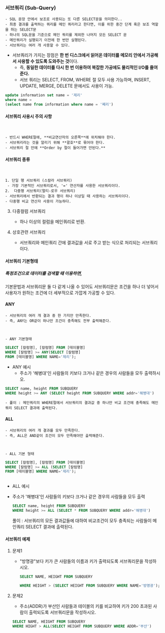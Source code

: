 ### 서브쿼리 (Sub-Query)



	- SQL 문장 안에서 보조로 사용되는 또 다른 SELECT문을 의미한다..
	- 최종 결과를 출력하는 쿼리를 메인 쿼리라고 한다면, 이를 위한 중간 단계 혹은 보조 역할을 하는 SELECT문
	- 하나의 SQL문을 기준으로 메인 쿼리를 제외한 나머지 모든 SELECT 문
	- 메인쿼리가 실행되기 이전에 한 번만 실행된다.
	- 서브쿼리는 여러 개 사용할 수 있다.
 - 서브쿼리가 가지는 장점은 **한 번 디스크에서 읽어온 데이터를 메모리 안에서 가공해서 사용할 수 있도록 도와주는 것**이다.
   	- 즉, **동일한 데이터를 다시 한 번 이용하여 복잡한 가공에도 물리적인 I/O를 줄여준다.**
	- 서브 쿼리는 SELECT, FROM, WHERE 절 모두 사용 가능하며, INSERT, UPDATE, MERGE, DELETE 문에서도 사용이 가능.

``` sql
update information set name = '제리'
where name =
(select name from information where name = '쩨리')
```



#### 서브쿼리 사용시 주의 사항

​	

	- 반드시 WHERE절에, **비교연산자의 오른쪽**에 위치해야 한다.
	- 서브쿼리라는 것을 알리기 위해 **괄호**로 묶어야 한다.
	- 서브쿼리 절 안에 **Order by 절이 들어가면 안된다.**



#### 서브쿼리 종류

​	

 	1. 단일 행 서브쿼리 (스칼라 서브쿼리)
     - 가장 기본적인 서브쿼리로서, '=' 연산자를 사용한 서브쿼리이다.
	2.  다중행 서브쿼리(멀티-로우 서브쿼리)
    - 서브쿼리에서 반환되는 결과 행이 하나 이상일 때 사용하는 서브쿼리이다.
    - 다중행 비교 연산자 사용이 가능하다.

3. 다중컬럼 서브쿼리

   - 하나 이상의 컬럼을 메인쿼리로 반환.

4. 상호관련 서브쿼리

   - 서브쿼리와 메인쿼리 간에 결과값을 서로 주고 받는 식으로 처리되는 서브쿼리이다.

     

#### 서브쿼리 기본형태



##### 특정조건으로 데이터를 검색할 때 이용하면,

기본문법과 서브쿼리문 둘 다 같게 나올 수 있어도 서브쿼리문은 조건을 하나 더 넣어서 사용자가 원하는 조건에 더 세부적으로 가깝게 가공할 수 있다.



#### ANY

	- 서브쿼리의 여러 개 결과 중 한 가지만 만족한다.
	- 즉, ANY는 OR같이 하나만 조건이 충족해도 전부 출력해준다.



	- ANY 기본형태

``` sql
SELECT [칼럼명], [칼럼명] FROM [테이블명]
WHERE [칼럼명] >= ANY(SELECT [칼럼명]
FROM [테이블명] WHERE NAME='제리');
```



- ANY 예시
  - 주소가 '해병대'인 사람들의 키보다 크거나 같은 경우의 사람들을 모두 출력하시오.

``` sql
SELECT name, height FROM SUBQUERY
WHERE height >= ANY (SELECT height FROM SUBQUERY WHERE addr='해병대') 
```

	- 풀이 : 메인쿼리의 WHERE절에서 서브쿼리의 결과값 중 하나만 비교 조건에 충족해도 메인쿼리 SELECT 결과에 출력된다.



#### ALL

	- 서브쿼리의 여러 개 결과를 모두 만족한다.
	- 즉, ALL은 AND같이 조건이 모두 만족해야만 출력해준다.



	- ALL 기본 형태

``` sql
SELECT [칼럼명], [칼럼명] FROM [테이블명]
WHERE [칼럼명] >= ALL (SELECT [칼럼명]
FROM [테이블명] WHERE NAME='제리');                
                 
```



 - ALL 예시

 - 주소가 '해병대'인 사람들의 키보다 크거나 같은 경우의 사람들을 모두 출력

   ``` sql
   SELECT name, height FROM SUBQUERY
   WHERE height >= ALL (SELECT * FROM SUBQUERY WHERE addr='해병대')
   ```

   풀이 : 서브쿼리의 모든 결과값들에 대하여 비교조건이 모두 충족되는 사람들이 메인쿼리 SELECT 결과에 출력된다. 



#### 서브쿼리 예제

 1. 문제1

    - "방명광"보다 키가 큰 사람들의 이름과 키가 출력되도록 서브쿼리문을 작성하시오.

      ```sql
      SELECT NAME, HEIGHT FROM SUBQUERY
      
      WHERE HEIGHT > (SELECT HEIGHT FROM SUBQUERY WHERE NAME='방명광');
      ```

      

2. 문제2

   - 주소(ADDR)가 부산인 사람들과 테이블의 키를 비교하여 키가 200 초과된 사람이 출력되도록 서브쿼리문을 작성하시오.

   ``` sql
   SELECT NAME, HEIGHT FROM SUBQUERY
   WHERE HIGHT > ALL(SELECT HEIGHT FROM SUBQUERY WHERE ADDR='부산')
   ```

   